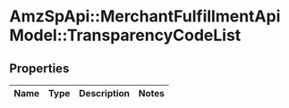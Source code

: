 # AmzSpApi::MerchantFulfillmentApiModel::TransparencyCodeList

## Properties
Name | Type | Description | Notes
------------ | ------------- | ------------- | -------------

